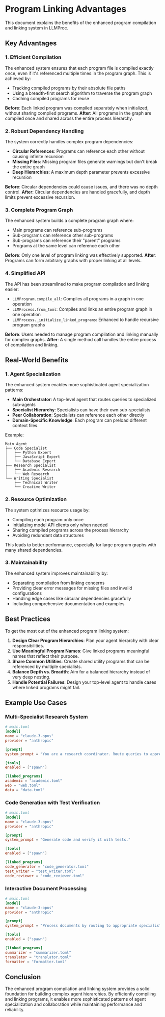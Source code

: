 # Program Linking Advantages

This document explains the benefits of the enhanced program compilation and linking system in LLMProc.

## Key Advantages

### 1. Efficient Compilation

The enhanced system ensures that each program file is compiled exactly once, even if it's referenced multiple times in the program graph. This is achieved by:

- Tracking compiled programs by their absolute file paths
- Using a breadth-first search algorithm to traverse the program graph
- Caching compiled programs for reuse

**Before**: Each linked program was compiled separately when initialized, without sharing compiled programs.
**After**: All programs in the graph are compiled once and shared across the entire process hierarchy.

### 2. Robust Dependency Handling

The system correctly handles complex program dependencies:

- **Circular References**: Programs can reference each other without causing infinite recursion
- **Missing Files**: Missing program files generate warnings but don't break the entire graph
- **Deep Hierarchies**: A maximum depth parameter prevents excessive recursion

**Before**: Circular dependencies could cause issues, and there was no depth control.
**After**: Circular dependencies are handled gracefully, and depth limits prevent excessive recursion.

### 3. Complete Program Graph

The enhanced system builds a complete program graph where:

- Main programs can reference sub-programs
- Sub-programs can reference other sub-programs
- Sub-programs can reference their "parent" programs
- Programs at the same level can reference each other

**Before**: Only one level of program linking was effectively supported.
**After**: Programs can form arbitrary graphs with proper linking at all levels.

### 4. Simplified API

The API has been streamlined to make program compilation and linking easier:

- `LLMProgram.compile_all`: Compiles all programs in a graph in one operation
- `LLMProcess.from_toml`: Compiles and links an entire program graph in one operation
- `LLMProcess._initialize_linked_programs`: Enhanced to handle recursive program graphs

**Before**: Users needed to manage program compilation and linking manually for complex graphs.
**After**: A single method call handles the entire process of compilation and linking.

## Real-World Benefits

### 1. Agent Specialization

The enhanced system enables more sophisticated agent specialization patterns:

- **Main Orchestrator**: A top-level agent that routes queries to specialized sub-agents
- **Specialist Hierarchy**: Specialists can have their own sub-specialists
- **Peer Collaboration**: Specialists can reference each other directly
- **Domain-Specific Knowledge**: Each program can preload different context files

Example:
```
Main Agent
├── Code Specialist
│   ├── Python Expert
│   ├── JavaScript Expert
│   └── Database Expert
├── Research Specialist
│   ├── Academic Research
│   └── Web Research
└── Writing Specialist
    ├── Technical Writer
    └── Creative Writer
```

### 2. Resource Optimization

The system optimizes resource usage by:

- Compiling each program only once
- Initializing model API clients only when needed
- Sharing compiled programs across the process hierarchy
- Avoiding redundant data structures

This leads to better performance, especially for large program graphs with many shared dependencies.

### 3. Maintainability

The enhanced system improves maintainability by:

- Separating compilation from linking concerns
- Providing clear error messages for missing files and invalid configurations
- Handling edge cases like circular dependencies gracefully
- Including comprehensive documentation and examples

## Best Practices

To get the most out of the enhanced program linking system:

1. **Design Clear Program Hierarchies**: Plan your agent hierarchy with clear responsibilities.
2. **Use Meaningful Program Names**: Give linked programs meaningful names that reflect their purpose.
3. **Share Common Utilities**: Create shared utility programs that can be referenced by multiple specialists.
4. **Balance Depth vs. Breadth**: Aim for a balanced hierarchy instead of very deep nesting.
5. **Handle Potential Failures**: Design your top-level agent to handle cases where linked programs might fail.

## Example Use Cases

### Multi-Specialist Research System

```toml
# main.toml
[model]
name = "claude-3-opus"
provider = "anthropic"

[prompt]
system_prompt = "You are a research coordinator. Route queries to appropriate specialists."

[tools]
enabled = ["spawn"]

[linked_programs]
academic = "academic.toml"
web = "web.toml"
data = "data.toml"
```

### Code Generation with Test Verification

```toml
# main.toml
[model]
name = "claude-3-opus"
provider = "anthropic"

[prompt]
system_prompt = "Generate code and verify it with tests."

[tools]
enabled = ["spawn"]

[linked_programs]
code_generator = "code_generator.toml"
test_writer = "test_writer.toml"
code_reviewer = "code_reviewer.toml"
```

### Interactive Document Processing

```toml
# main.toml
[model]
name = "claude-3-opus"
provider = "anthropic"

[prompt]
system_prompt = "Process documents by routing to appropriate specialists."

[tools]
enabled = ["spawn"]

[linked_programs]
summarizer = "summarizer.toml"
translator = "translator.toml"
formatter = "formatter.toml"
```

## Conclusion

The enhanced program compilation and linking system provides a solid foundation for building complex agent hierarchies. By efficiently compiling and linking programs, it enables more sophisticated patterns of agent specialization and collaboration while maintaining performance and reliability.